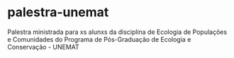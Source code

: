 # palestra-unemat

Palestra ministrada para xs alunxs da disciplina de Ecologia de Populações e Comunidades do Programa de Pós-Graduação de Ecologia e Conservação - UNEMAT


